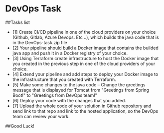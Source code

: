 # DevOps Task

##Tasks list
- [1] Create CI/CD pipeline in one of the cloud providers on your choice (Github, Gitlab, Azure Devops. Etc ..), which builds the java code that is in the    DevOps-task.zip file
- [2] Your pipeline should build a Docker image that contains the builded java app and push it in a Docker registry of your choice.
- [3] Using Terraform create infrastructure to host the Docker image that you created in the previous step in one of the cloud providers of your choice.
- [4] Extend your pipeline and add steps to deploy your Docker image to the infrastructure that you created with Terraform.
- [5] Make some changes to the java code – Change the greetings message that is displayed for Tomcat from "Greetings from Spring Boot!" to "Greetings from DevOps team!"
- [6] Deploy your code with the changes that you added.
- [7] Upload the whole code of your solution in Github repository and send link to that repo and link to the hosted application, so the DevOps team can review your work.

##Good Luck!
